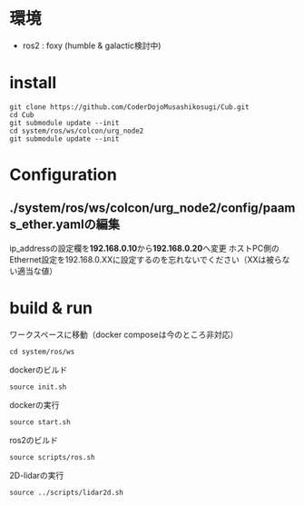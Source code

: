 # 環境
- ros2 : foxy (humble & galactic検討中)

# install
```
git clone https://github.com/CoderDojoMusashikosugi/Cub.git
cd Cub
git submodule update --init
cd system/ros/ws/colcon/urg_node2
git submodule update --init
```

# Configuration
## **./system/ros/ws/colcon/urg_node2/config/paams_ether.yaml**の編集
ip_addressの設定欄を**192.168.0.10**から**192.168.0.20**へ変更
ホストPC側のEthernet設定を192.168.0.XXに設定するのを忘れないでください（XXは被らない適当な値）

# build & run

ワークスペースに移動（docker composeは今のところ非対応）
```
cd system/ros/ws
```

dockerのビルド
```
source init.sh
```

dockerの実行
```
source start.sh
```

ros2のビルド
```
source scripts/ros.sh
```

2D-lidarの実行
```
source ../scripts/lidar2d.sh
```
